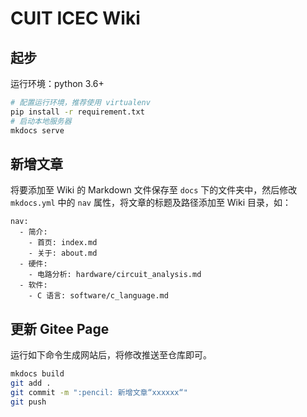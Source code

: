 # CUIT ICEC Wiki

## 起步

运行环境：python 3.6+

```sh
# 配置运行环境，推荐使用 virtualenv
pip install -r requirement.txt
# 启动本地服务器
mkdocs serve
```

## 新增文章

将要添加至 Wiki 的 Markdown 文件保存至 `docs` 下的文件夹中，然后修改 `mkdocs.yml` 中的 `nav` 属性，将文章的标题及路径添加至 Wiki 目录，如：

```ymal
nav:
  - 简介:
    - 首页: index.md
    - 关于: about.md
  - 硬件:
    - 电路分析: hardware/circuit_analysis.md
  - 软件:
    - C 语言: software/c_language.md
```

## 更新 Gitee Page

运行如下命令生成网站后，将修改推送至仓库即可。

```sh
mkdocs build
git add .
git commit -m ":pencil: 新增文章“xxxxxx“"
git push
```